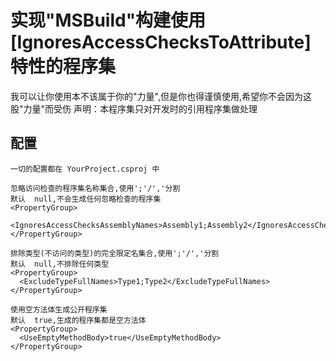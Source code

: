 # 实现"MSBuild"构建使用[IgnoresAccessChecksToAttribute]特性的程序集

我可以让你使用本不该属于你的"力量",但是你也得谨慎使用,希望你不会因为这股"力量"而受伤
声明：本程序集只对开发时的引用程序集做处理

## 配置

~~~ text
一切的配置都在 YourProject.csproj 中

忽略访问检查的程序集名称集合,使用';'/','分割
默认  null,不会生成任何忽略检查的程序集
<PropertyGroup>
  <IgnoresAccessChecksAssemblyNames>Assembly1;Assembly2</IgnoresAccessChecksAssemblyNames>
</PropertyGroup>

排除类型(不访问的类型)的完全限定名集合,使用';'/','分割
默认  null,不排除任何类型
<PropertyGroup>
  <ExcludeTypeFullNames>Type1;Type2</ExcludeTypeFullNames>
</PropertyGroup>

使用空方法体生成公开程序集
默认  true,生成的程序集都是空方法体
<PropertyGroup>
  <UseEmptyMethodBody>true</UseEmptyMethodBody>
</PropertyGroup>
~~~
